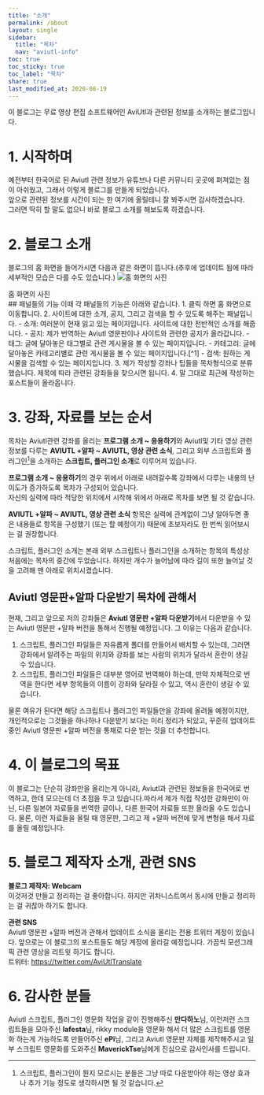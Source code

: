 ```yaml
---
title: "소개"
permalink: /about
layout: single
sidebar:
  title: "목차"
  nav: "aviutl-info"
toc: true
toc_sticky: true
toc_label: "목차"
share: true
last_modified_at: 2020-08-19
---
```

이 블로그는 무료 영상 편집 소프트웨어인 AviUtl과 관련된 정보를 소개하는 블로그입니다.
 
# 1. 시작하며
예전부터 한국어로 된 Aviutl 관련 정보가 유튜브나 다른 커뮤니티 곳곳에 펴져있는 점이 아쉬웠고, 그래서 이렇게 블로그를 만들게 되었습니다.  
앞으로 관련된 정보를 시간이 되는 한 여기에 올릴테니 잘 봐주시면 감사하겠습니다.  
그러면 딱히 할 말도 없으니 바로 블로그 소개를 해보도록 하겠습니다.
 
# 2. 블로그 소개
블로그의 홈 화면을 들어가시면 다음과 같은 화면이 뜹니다.(추후에 업데이트 됨에 따라 세부적인 모습은 다를 수도 있습니다.)
![홈 화면의 사진](https://i.postimg.cc/x8rLf6Tk/site-item-list.png)
<figcaption>홈 화면의 사진</figcaption>
## 패널들의 기능
이때 각 패널들의 기능은 아래와 같습니다.
1. 클릭 하면 홈 화면으로 이동합니다.
2. 사이트에 대한 소개, 공지, 그리고 검색을 할 수 있도록 해주는 패널입니다.
  - 소개: 여러분이 현재 읽고 있는 페이지입니다. 사이트에 대한 전반적인 소개를 해줍니다.
  - 공지: 제가 번역하는 Aviutl 영문판이나 사이트와 관련한 공지가 올라갑니다.
  - 태그: 글에 달아놓은 태그별로 관련 게시물을 볼 수 있는 페이지입니다.
  - 카테고리: 글에 달아놓은 카테고리별로 관련 게시물을 볼 수 있는 페이지입니다.[^1]
  - 검색: 원하는 게시물을 검색할 수 있는 페이지입니다.
3. 제가 작성할 강좌나 팁들을 목차형식으로 분류했습니다. 제목에 따라 관련된 강좌들을 찾으시면 됩니다.
4. 말 그대로 최근에 작성하는 포스트들이 올라옵니다.
 
# 3. 강좌, 자료를 보는 순서
목차는 Aviutl관련 강좌를 올리는 **프로그램 소개 ~ 응용하기**와 Aviutl및 기타 영상 관련 정보를 다루는 **AVIUTL +알파 ~ AVIUTL, 영상 관련 소식**, 그리고 외부 스크립트와 플러그인[^2]을 소개하는 **스크립트, 플러그인 소개**로 이루어져 있습니다.
 
**프로그램 소개 ~ 응용하기**의 경우 위에서 아래로 내려갈수록 강좌에서 다루는 내용의 난이도가 증가하도록 목차가 구성되어 있습니다.  
자신의 실력에 따라 적당한 위치에서 시작해 위에서 아래로 목차를 보면 될 것 같습니다.
 
**AVIUTL +알파 ~ AVIUTL, 영상 관련 소식** 항목은 실력에 관계없이 그냥 알아두면 좋은 내용들로 항목을 구성했기 (또는 할 예정이기) 때문에 초보자라도 한 번씩 읽어보시는 걸 권장합니다.
 
스크립트, 플러그인 소개는 본래 외부 스크립트나 플러그인을 소개하는 항목의 특성상 처음에는 목차의 중간에 두었습니다. 하지만 개수가 늘어남에 따라 길이 또한 늘어날 것을 고려해 맨 아래로 위치시켰습니다.
 
## Aviutl 영문판+알파 다운받기 목차에 관해서
현재, 그리고 앞으로 저의 강좌들은 **Aviutl 영문판 +알파 다운받기**에서 다운받을 수 있는 Aviutl 영문판 +알파 버전을 통해서 진행될 예정입니다. 그 이유는 다음과 같습니다.
1. 스크립트, 플러그인 파일들은 자유롭게 폴더를 만들어서 배치할 수 있는데, 그러면 강좌에서 알려주는 파일의 위치와 강좌를 보는 사람의 위치가 달라서 혼란이 생길 수 있습니다.
2. 스크립트, 플러그인 파일들은 대부분 영어로 번역해야 하는데, 만약 자체적으로 번역을 한다면 세부 항목들의 이름이 강좌와 달라질 수 있고, 역시 혼란이 생길 수 있습니다.
 
물론 여유가 된다면 해당 스크립트나 플러그인 파일들만을 강좌에 올려둘 예정이지만, 개인적으로는 그것들을 하나하나 다운받기 보다는 미리 정리가 되있고, 꾸준히 업데이트 중인 Aviutl 영문판 +알파 버전을 통채로 다운 받는 것을 더 추천합니다.
 
# 4. 이 블로그의 목표
이 블로그는 단순히 강좌만을 올리는게 아니라, Aviutl과 관련된 정보들을 한국어로 번역하고, 한데 모으는데 더 초점을 두고 있습니다.따라서 제가 직접 작성한 강좌만이 아닌, 다른 일본어 자료들을 번역한 글이나, 다른 한국어 자료들 또한 올라올 수도 있습니다. 물론, 이런 자료들을 올릴 때 영문판, 그리고 제 +알파 버전에 맞게 변형을 해서 자료를 올릴 예정입니다.
 
# 5. 블로그 제작자 소개, 관련 SNS
**블로그 제작자: Webcam**  
이것저것 만들고 정리하는 걸 좋아합니다. 하지만 귀차니스트여서 동시에 만들고 정리하는 걸 귀찮아 하기도 합니다.
 
**관련 SNS**  
Aviutl 영문판 +알파 버전과 관해서 업데이트 소식을 올리는 전용 트위터 계정이 있습니다. 앞으로는 이 블로그의 포스트들도 해당 계정에 올라갈 예정입니다. 가끔씩 모션그래픽 관련 영상을 리트윗 하기도 합니다.  
트위터: <https://twitter.com/AviUtlTranslate>
 
# 6. 감사한 분들
Aviutl 스크립트, 플러그인 영문화 작업을 같이 진행해주신 **만다하노**님, 이런저런 스크립트들을 모아주신 **lafesta**님, rikky module을 영문화 해서 더 많은 스크립트를 영문화 하는게 가능하도록 만들어주신 **ePi**님, 그리고 Aviutl 영문판 자체를 제작해주시고 일부 스크립트 영문화를 도와주신 **MaverickTse**님에게 진심으로 감사인사를 드립니다. 

[^1]: 태그가 카테고리보다 더 세부적으로 글들을 분류하고 있으니 참고하시면 될 것 같습니다.
[^2]: 스크립트, 플러그인이 뭔지 모르시는 분들은 그냥 따로 다운받아야 하는 영상 효과나 추가 기능 정도로 생각하시면 될 것 같습니다.